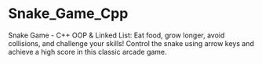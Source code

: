 # Snake_Game_Cpp

Snake Game - C++ OOP & Linked List: Eat food, grow longer, avoid collisions, and challenge your skills! Control the snake using arrow keys and achieve a high score in this classic arcade game.
